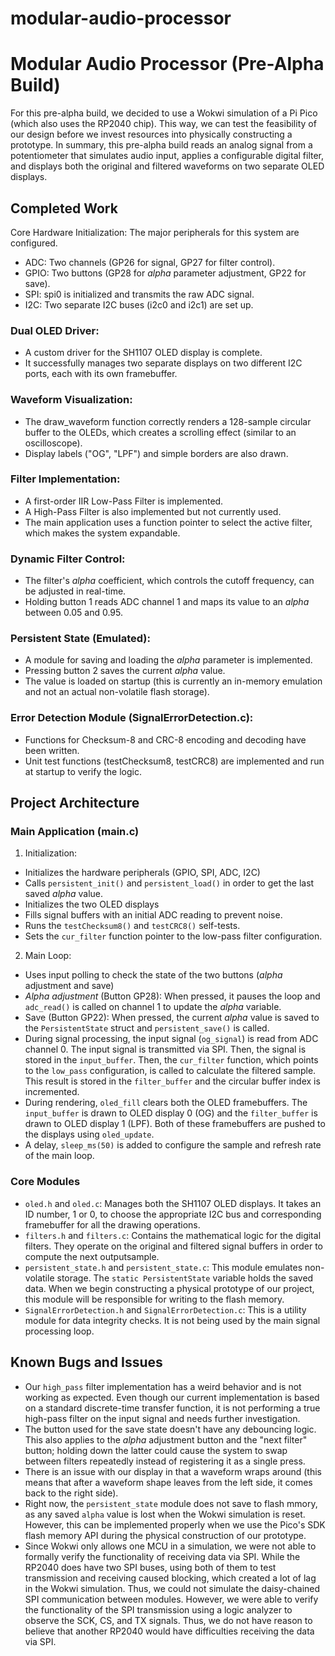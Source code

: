 # modular-audio-processor

# Modular Audio Processor (Pre-Alpha Build)
For this pre-alpha build, we decided to use a Wokwi simulation of a Pi Pico (which also uses the RP2040 chip). This way, we can test the feasibility of our design before we invest resources into physically constructing a prototype. In summary, this pre-alpha build reads an analog signal from a potentiometer that simulates audio input, applies a configurable digital filter, and displays both the original and filtered waveforms on two separate OLED displays.

## Completed Work
Core Hardware Initialization: The major peripherals for this system are configured.
- ADC: Two channels (GP26 for signal, GP27 for filter control).
- GPIO: Two buttons (GP28 for *alpha* parameter adjustment, GP22 for save).
- SPI: spi0 is initialized and transmits the raw ADC signal.
- I2C: Two separate I2C buses (i2c0 and i2c1) are set up.

### Dual OLED Driver:
- A custom driver for the SH1107 OLED display is complete.
- It successfully manages two separate displays on two different I2C ports, each with its own framebuffer.

### Waveform Visualization:
- The draw_waveform function correctly renders a 128-sample circular buffer to the OLEDs, which creates a scrolling effect (similar to an oscilloscope).
- Display labels ("OG", "LPF") and simple borders are also drawn.

### Filter Implementation:
- A first-order IIR Low-Pass Filter is implemented.
- A High-Pass Filter is also implemented but not currently used.
- The main application uses a function pointer to select the active filter, which makes the system expandable.

### Dynamic Filter Control:
- The filter's *alpha* coefficient, which controls the cutoff frequency, can be adjusted in real-time.
- Holding button 1 reads ADC channel 1 and maps its value to an *alpha* between 0.05 and 0.95.

### Persistent State (Emulated):
- A module for saving and loading the *alpha* parameter is implemented.
- Pressing button 2 saves the current *alpha* value.
- The value is loaded on startup (this is currently an in-memory emulation and not an actual non-volatile flash storage).

### Error Detection Module (SignalErrorDetection.c):
- Functions for Checksum-8 and CRC-8 encoding and decoding have been written.
- Unit test functions (testChecksum8, testCRC8) are implemented and run at startup to verify the logic.

## Project Architecture
### Main Application (main.c)
1.  Initialization:
- Initializes the hardware peripherals (GPIO, SPI, ADC, I2C)
- Calls `persistent_init()` and `persistent_load()` in order to get the last saved *alpha* value.
- Initializes the two OLED displays
- Fills signal buffers with an initial ADC reading to prevent noise.
- Runs the `testChecksum8()` and `testCRC8()` self-tests.
- Sets the `cur_filter` function pointer to the low-pass filter configuration.
2. Main Loop:
- Uses input polling to check the state of the two buttons (*alpha* adjustment and save)
- *Alpha adjustment* (Button GP28): When pressed, it pauses the loop and `adc_read()` is called on channel 1 to update the *alpha* variable.
- Save (Button GP22): When pressed, the current *alpha* value is saved to the `PersistentState` struct and `persistent_save()` is called.
- During signal processing, the input signal (`og_signal`) is read from ADC channel 0. The input signal is transmitted via SPI. Then, the signal is stored in the `input_buffer`. Then, the `cur_filter` function, which points to the `low_pass` configuration, is called to calculate the filtered sample. This result is stored in the `filter_buffer` and the circular buffer index is incremented.
- During rendering, `oled_fill` clears both the OLED framebuffers. The `input_buffer` is drawn to OLED display 0 (OG) and the `filter_buffer` is drawn to OLED display 1 (LPF). Both of these framebuffers are pushed to the displays using `oled_update`.
- A delay, `sleep_ms(50)` is added to configure the sample and refresh rate of the main loop.
### Core Modules
- `oled.h` and `oled.c`: Manages both the SH1107 OLED displays. It takes an ID number, 1 or 0, to choose the appropriate I2C bus and corresponding framebuffer for all the drawing operations.
- `filters.h` and `filters.c`: Contains the mathematical logic for the digital filters. They operate on the original and filtered signal buffers in order to compute the next outputsample.
- `persistent_state.h` and `persistent_state.c`: This module emulates non-volatile storage. The `static PersistentState` variable holds the saved data. When we begin constructing a physical prototype of our project, this module will be responsible for writing to the flash memory.
- `SignalErrorDetection.h` and `SignalErrorDetection.c`: This is a utility module for data integrity checks. It is not being used by the main signal processing loop.

## Known Bugs and Issues
- Our `high_pass` filter implementation has a weird behavior and is not working as expected. Even though our current implementation is based on a standard discrete-time transfer function, it is not performing a true high-pass filter on the input signal and needs further investigation.
- The button used for the save state doesn't have any debouncing logic. This also applies to the *alpha* adjustment button and the "next filter" button; holding down the latter could cause the system to swap between filters repeatedly instead of registering it as a single press.
- There is an issue with our display in that a waveform wraps around (this means that after a waveform shape leaves from the left side, it comes back to the right side).
- Right now, the `persistent_state` module does not save to flash mmory, as any saved `alpha` value is lost when the Wokwi simulation is reset. However, this can be implemented properly when we use the Pico's SDK flash memory API during the physical construction of our prototype.
- Since Wokwi only allows one MCU in a simulation, we were not able to formally verify the functionality of receiving data via SPI. While the RP2040 does have two SPI buses, using both of them to test transmission and receiving caused blocking, which created a lot of lag in the Wokwi simulation. Thus, we could not simulate the daisy-chained SPI communication between modules. However, we were able to verify the functionality of the SPI transmission using a logic analyzer to observe the SCK, CS, and TX signals. Thus, we do not have reason to believe that another RP2040 would have difficulties receiving the data via SPI.